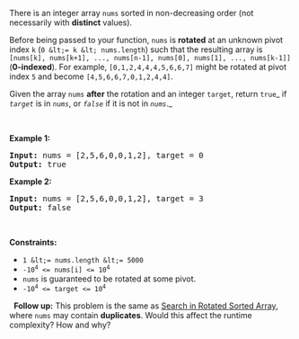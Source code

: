 There is an integer array `` nums `` sorted in non-decreasing order (not necessarily with __distinct__ values).

Before being passed to your function, `` nums `` is __rotated__ at an unknown pivot index `` k `` (`` 0 &lt;= k &lt; nums.length ``) such that the resulting array is `` [nums[k], nums[k+1], ..., nums[n-1], nums[0], nums[1], ..., nums[k-1]] `` (__0-indexed__). For example, `` [0,1,2,4,4,4,5,6,6,7] `` might be rotated at pivot index `` 5 `` and become `` [4,5,6,6,7,0,1,2,4,4] ``.

Given the array `` nums `` __after__ the rotation and an integer `` target ``, return `` true ``_ if _`` target ``_ is in _`` nums ``_, or _`` false ``_ if it is not in _`` nums ``_._

&nbsp;

__Example 1:__

<pre><strong>Input:</strong> nums = [2,5,6,0,0,1,2], target = 0
<strong>Output:</strong> true
</pre>

__Example 2:__

<pre><strong>Input:</strong> nums = [2,5,6,0,0,1,2], target = 3
<strong>Output:</strong> false
</pre>

&nbsp;

__Constraints:__

*   `` 1 &lt;= nums.length &lt;= 5000 ``
*   <code>-10<sup>4</sup> &lt;= nums[i] &lt;= 10<sup>4</sup></code>
*   `` nums `` is guaranteed to be rotated at some pivot.
*   <code>-10<sup>4</sup> &lt;= target &lt;= 10<sup>4</sup></code>

&nbsp;
__Follow up:__ This problem is the same as <a href="/problems/search-in-rotated-sorted-array/description/" target="_blank">Search in Rotated Sorted Array</a>, where `` nums `` may contain __duplicates__. Would this affect the runtime complexity? How and why?